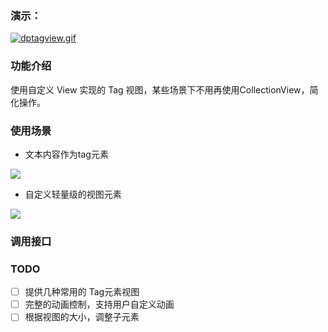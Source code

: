 ### 演示：

[![dptagview.gif](https://i.loli.net/2017/11/01/59f971482d041.gif)](https://i.loli.net/2017/11/01/59f971482d041.gif)


### 功能介绍

使用自定义 View 实现的 Tag 视图，某些场景下不用再使用CollectionView，简化操作。

### 使用场景

- 文本内容作为tag元素

[![](https://ooo.0o0.ooo/2017/11/01/59f9732ecfc20.jpg)](https://ooo.0o0.ooo/2017/11/01/59f9732ecfc20.jpg)

- 自定义轻量级的视图元素

[![](https://ooo.0o0.ooo/2017/11/01/59f9732ecfc20.jpg)](https://ooo.0o0.ooo/2017/11/01/59f9731201cda.jpg)

### 调用接口

### TODO

- [ ] 提供几种常用的 Tag元素视图
- [ ] 完整的动画控制，支持用户自定义动画
- [ ] 根据视图的大小，调整子元素
